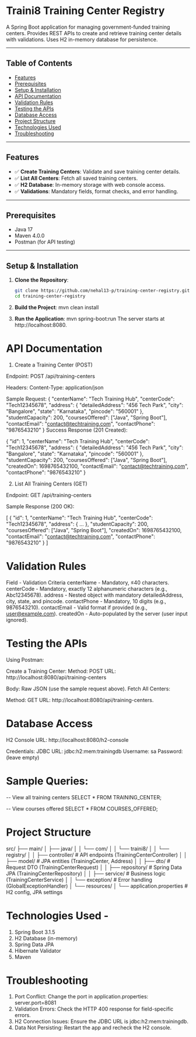 # Traini8 Training Center Registry

A Spring Boot application for managing government-funded training centers. Provides REST APIs to create and retrieve training center details with validations. Uses H2 in-memory database for persistence.

---

## Table of Contents
- [Features](#features)
- [Prerequisites](#prerequisites)
- [Setup & Installation](#setup--installation)
- [API Documentation](#api-documentation)
- [Validation Rules](#validation-rules)
- [Testing the APIs](#testing-the-apis)
- [Database Access](#database-access)
- [Project Structure](#project-structure)
- [Technologies Used](#technologies-used)
- [Troubleshooting](#troubleshooting)

---

## Features
- ✅ **Create Training Centers**: Validate and save training center details.
- ✅ **List All Centers**: Fetch all saved training centers.
- ✅ **H2 Database**: In-memory storage with web console access.
- ✅ **Validations**: Mandatory fields, format checks, and error handling.

---

## Prerequisites
- Java 17
- Maven 4.0.0
- Postman (for API testing)

---

## Setup & Installation

1. **Clone the Repository**:
   ```bash
   git clone https://github.com/nehal13-p/training-center-registry.git
   cd training-center-registry

2. **Build the Project**:
mvn clean install

3. **Run the Application**:
mvn spring-boot:run
The server starts at http://localhost:8080.

# API Documentation
1. Create a Training Center (POST)

Endpoint: POST /api/training-centers

Headers:
Content-Type: application/json

Sample Request:
{
  "centerName": "Tech Training Hub",
  "centerCode": "Tech12345678",
  "address": {
    "detailedAddress": "456 Tech Park",
    "city": "Bangalore",
    "state": "Karnataka",
    "pincode": "560001"
  },
  "studentCapacity": 200,
  "coursesOffered": ["Java", "Spring Boot"],
  "contactEmail": "contact@techtraining.com",
  "contactPhone": "9876543210"
}
Success Response (201 Created):


{
  "id": 1,
  "centerName": "Tech Training Hub",
  "centerCode": "Tech12345678",
  "address": {
    "detailedAddress": "456 Tech Park",
    "city": "Bangalore",
    "state": "Karnataka",
    "pincode": "560001"
  },
  "studentCapacity": 200,
  "coursesOffered": ["Java", "Spring Boot"],
  "createdOn": 1698765432100,
  "contactEmail": "contact@techtraining.com",
  "contactPhone": "9876543210"
}


2. List All Training Centers (GET)

Endpoint: GET /api/training-centers

Sample Response (200 OK):

[
  {
    "id": 1,
    "centerName": "Tech Training Hub",
    "centerCode": "Tech12345678",
    "address": { ... },
    "studentCapacity": 200,
    "coursesOffered": ["Java", "Spring Boot"],
    "createdOn": 1698765432100,
    "contactEmail": "contact@techtraining.com",
    "contactPhone": "9876543210"
  }
]

# Validation Rules
Field - Validation Criteria
centerName - Mandatory, ≤40 characters.
centerCode - Mandatory, exactly 12 alphanumeric characters (e.g., Abc12345678).
address - Nested object with mandatory detailedAddress, city, state, and pincode.
contactPhone - Mandatory, 10 digits (e.g., 9876543210).
contactEmail - Valid format if provided (e.g., user@example.com).
createdOn - Auto-populated by the server (user input ignored).

# Testing the APIs

Using Postman:

Create a Training Center:
Method: POST
URL: http://localhost:8080/api/training-centers

Body: Raw JSON (use the sample request above).
Fetch All Centers:

Method: GET
URL: http://localhost:8080/api/training-centers.

# Database Access
H2 Console URL: http://localhost:8080/h2-console

Credentials:
JDBC URL: jdbc:h2:mem:trainingdb
Username: sa
Password: (leave empty)

# Sample Queries:

-- View all training centers
SELECT * FROM TRAINING_CENTER;

-- View courses offered
SELECT * FROM COURSES_OFFERED;


# Project Structure

src/
├── main/
│   ├── java/
│   │   └── com/
│   │       └── traini8/
│   │           └── registry/
│   │               ├── controller/       # API endpoints (TrainingCenterController)
│   │               ├── model/            # JPA entities (TrainingCenter, Address)
│   │               ├── dto/              # Request DTO (TrainingCenterRequest)
│   │               ├── repository/       # Spring Data JPA (TrainingCenterRepository)
│   │               ├── service/          # Business logic (TrainingCenterService)
│   │               └── exception/        # Error handling (GlobalExceptionHandler)
│   └── resources/
│       └── application.properties        # H2 config, JPA settings


# Technologies Used -

1. Spring Boot 3.1.5
2. H2 Database (in-memory)
3. Spring Data JPA
4. Hibernate Validator
5. Maven

# Troubleshooting
1. Port Conflict: Change the port in application.properties:
server.port=8081
2. Validation Errors: Check the HTTP 400 response for field-specific errors.
3. H2 Connection Issues: Ensure the JDBC URL is jdbc:h2:mem:trainingdb.
4. Data Not Persisting: Restart the app and recheck the H2 console.